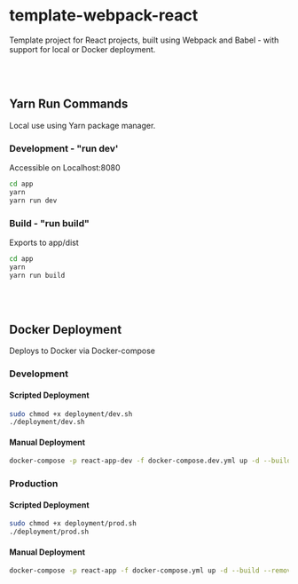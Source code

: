 # template-webpack-react
Template project for React projects, built using Webpack and Babel - with support for local or Docker deployment.

<br>
<br>

## Yarn Run Commands
Local use using Yarn package manager.
### Development - "run dev'
Accessible on Localhost:8080

```bash
cd app
yarn
yarn run dev
```

### Build - "run build"
Exports to app/dist

```bash
cd app
yarn
yarn run build
```

<br>
<br>

## Docker Deployment
Deploys to Docker via Docker-compose

### Development
#### Scripted Deployment
```bash
sudo chmod +x deployment/dev.sh
./deployment/dev.sh
```

#### Manual Deployment
```bash
docker-compose -p react-app-dev -f docker-compose.dev.yml up -d --build --remove-orphans
```
### Production
#### Scripted Deployment
```bash
sudo chmod +x deployment/prod.sh
./deployment/prod.sh
```

#### Manual Deployment
```bash
docker-compose -p react-app -f docker-compose.yml up -d --build --remove-orphans
```